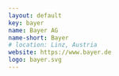 ```yaml
---
layout: default
key: bayer
name: Bayer AG
name-short: Bayer
# location: Linz, Austria
website: https://www.bayer.de
logo: bayer.svg
---
```

